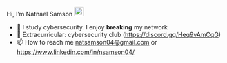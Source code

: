 Hi, I’m Natnael Samson <img src="https://media.giphy.com/media/hvRJCLFzcasrR4ia7z/giphy.gif" width="22">

- 👀 I study cybersecurity. I enjoy **breaking** my network
- 🌱 Extracurricular: cybersecurity club (https://discord.gg/Heq9vAmCqG)
- 📫 How to reach me natsamson04@gmail.com or https://www.linkedin.com/in/nsamson04/

<!---
natsamson04/natsamson04 is a ✨ special ✨ repository because its `README.md` (this file) appears on your GitHub profile.
You can click the Preview link to take a look at your changes.
--->
